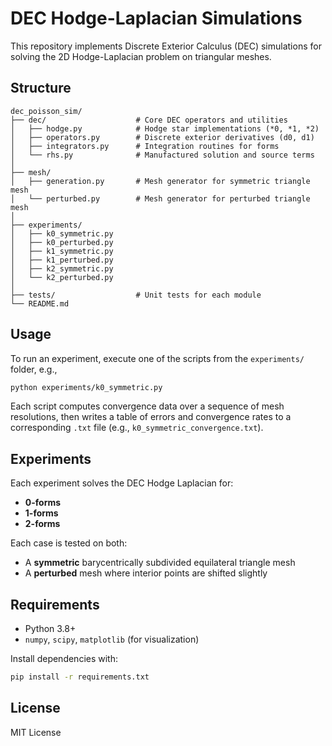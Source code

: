 # DEC Hodge-Laplacian Simulations

This repository implements Discrete Exterior Calculus (DEC) simulations for solving the 2D Hodge-Laplacian problem on triangular meshes.

## Structure

```
dec_poisson_sim/
├── dec/                    # Core DEC operators and utilities
│   ├── hodge.py            # Hodge star implementations (*0, *1, *2)
│   ├── operators.py        # Discrete exterior derivatives (d0, d1)
│   ├── integrators.py      # Integration routines for forms
│   └── rhs.py              # Manufactured solution and source terms
│
├── mesh/
│   ├── generation.py       # Mesh generator for symmetric triangle mesh
│   └── perturbed.py        # Mesh generator for perturbed triangle mesh
│
├── experiments/
│   ├── k0_symmetric.py
│   ├── k0_perturbed.py
│   ├── k1_symmetric.py
│   ├── k1_perturbed.py
│   ├── k2_symmetric.py
│   └── k2_perturbed.py
│
├── tests/                  # Unit tests for each module
└── README.md
```

## Usage

To run an experiment, execute one of the scripts from the `experiments/` folder, e.g.,

```bash
python experiments/k0_symmetric.py
```

Each script computes convergence data over a sequence of mesh resolutions, then writes a table of errors and convergence rates to a corresponding `.txt` file (e.g., `k0_symmetric_convergence.txt`).

## Experiments

Each experiment solves the DEC Hodge Laplacian for:
- **0-forms**
- **1-forms**
- **2-forms**

Each case is tested on both:
- A **symmetric** barycentrically subdivided equilateral triangle mesh
- A **perturbed** mesh where interior points are shifted slightly

## Requirements

- Python 3.8+
- `numpy`, `scipy`, `matplotlib` (for visualization)

Install dependencies with:

```bash
pip install -r requirements.txt
```

## License

MIT License
